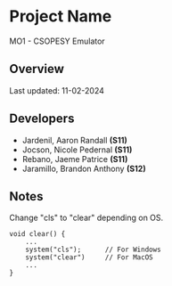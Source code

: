 # Project Name
MO1 - CSOPESY Emulator


## Overview

Last updated: 11-02-2024

## Developers
- Jardenil, Aaron Randall **(S11)**
- Jocson, Nicole Pedernal **(S11)**
- Rebano, Jaeme Patrice **(S11)**
- Jaramillo, Brandon Anthony **(S12)**

## Notes

Change "cls" to "clear" depending on OS.

```
void clear() {
    ...
    system("cls");      // For Windows
    system("clear")     // For MacOS
    ...
}
```